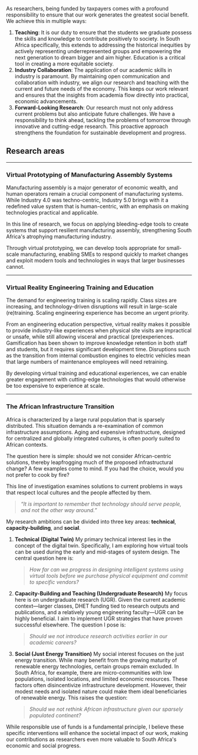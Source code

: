 As researchers, being funded by taxpayers comes with a profound responsibility to ensure that our work generates the greatest social benefit. We achieve this in multiple ways:

1. **Teaching**: It is our duty to ensure that the students we graduate possess the skills and knowledge to contribute positively to society. In South Africa specifically, this extends to addressing the historical inequities by actively representing underrepresented groups and empowering the next generation to dream bigger and aim higher. Education is a critical tool in creating a more equitable society.
2. **Industry Collaboration**: The application of our academic skills in industry is paramount. By maintaining open communication and collaboration with industry, we align our research and teaching with the current and future needs of the economy. This keeps our work relevant and ensures that the insights from academia flow directly into practical, economic advancements.
3. **Forward-Looking Research**: Our research must not only address current problems but also anticipate future challenges. We have a responsibility to think ahead, tackling the problems of tomorrow through innovative and cutting-edge research. This proactive approach strengthens the foundation for sustainable development and progress.

## Research areas

------

### Virtual Prototyping of Manufacturing Assembly Systems

Manufacturing assembly is a major generator of economic wealth, and human operators remain a crucial component of manufacturing systems. While Industry 4.0 was techno-centric, Industry 5.0 brings with it a redefined value system that is human-centric, with an emphasis on making technologies practical and applicable.

In this line of research, we focus on applying bleeding-edge tools to create systems that support resilient manufacturing assembly, strengthening South Africa's atrophying manufacturing industry.

Through virtual prototyping, we can develop tools appropriate for small-scale manufacturing, enabling SMEs to respond quickly to market changes and exploit modern tools and technologies in ways that larger businesses cannot.

------

### Virtual Reality Engineering Training and Education

The demand for engineering training is scaling rapidly. Class sizes are increasing, and technology-driven disruptions will result in large-scale (re)training. Scaling engineering experience has become an urgent priority.

From an engineering education perspective, virtual reality makes it possible to provide industry-like experiences when physical site visits are impractical or unsafe, while still allowing visceral and practical (pre)experiences. Gamification has been shown to improve knowledge retention in both staff and students, but it requires significant development time. Disruptions such as the transition from internal combustion engines to electric vehicles mean that large numbers of maintenance employees will need retraining.

By developing virtual training and educational experiences, we can enable greater engagement with cutting-edge technologies that would otherwise be too expensive to experience at scale.

------

### The African Infrastructure Transition

Africa is characterized by a large rural population that is sparsely distributed. This situation demands a re-examination of common infrastructure assumptions. Aging and expensive infrastructure, designed for centralized and globally integrated cultures, is often poorly suited to African contexts.

The question here is simple: should we not consider African-centric solutions, thereby leapfrogging much of the proposed infrastructural change? A few examples come to mind. If you had the choice, would you not prefer to cook by fire?

This line of investigation examines solutions to current problems in ways that respect local cultures and the people affected by them.

> *“It is important to remember that technology should serve people, and not the other way around.”*
>
> 

My research ambitions can be divided into three key areas: **technical**, **capacity-building**, and **social**.

1. **Technical (Digital Twin)**
   My primary technical interest lies in the concept of the digital twin. Specifically, I am exploring how virtual tools can be used during the early and mid-stages of system design. The central question here is:

   > *How far can we progress in designing intelligent systems using virtual tools before we purchase physical equipment and commit to specific vendors?*

2. **Capacity-Building and Teaching (Undergraduate Research)**
   My focus here is on undergraduate research (UGR). Given the current academic context—larger classes, DHET funding tied to research outputs and publications, and a relatively young engineering faculty—UGR can be highly beneficial. I aim to implement UGR strategies that have proven successful elsewhere. The question I pose is:

   > *Should we not introduce research activities earlier in our academic careers?*

3. **Social (Just Energy Transition)**
   My social interest focuses on the just energy transition. While many benefit from the growing maturity of renewable energy technologies, certain groups remain excluded. In South Africa, for example, there are micro-communities with low populations, isolated locations, and limited economic resources. These factors often disincentivize infrastructure development. However, their modest needs and isolated nature could make them ideal beneficiaries of renewable energy. This raises the question:

   > *Should we not rethink African infrastructure given our sparsely populated continent?*

While responsible use of funds is a fundamental principle, I believe these specific interventions will enhance the societal impact of our work, making our contributions as researchers even more valuable to South Africa's economic and social progress.
